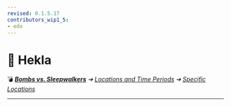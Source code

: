 ```yaml
---
revised: 0.1.5.17
contributors_wip1_5:
- edx
---
```


# 📄 Hekla

💣 ***[Bombs vs. Sleepwalkers][home]** ➔ [Locations and Time Periods][locations] ➔ [Specific Locations][specific]*

****

[home]: /README.md
[locations]: /locations/readme.md
[specific]: /locations/specific/readme.md
